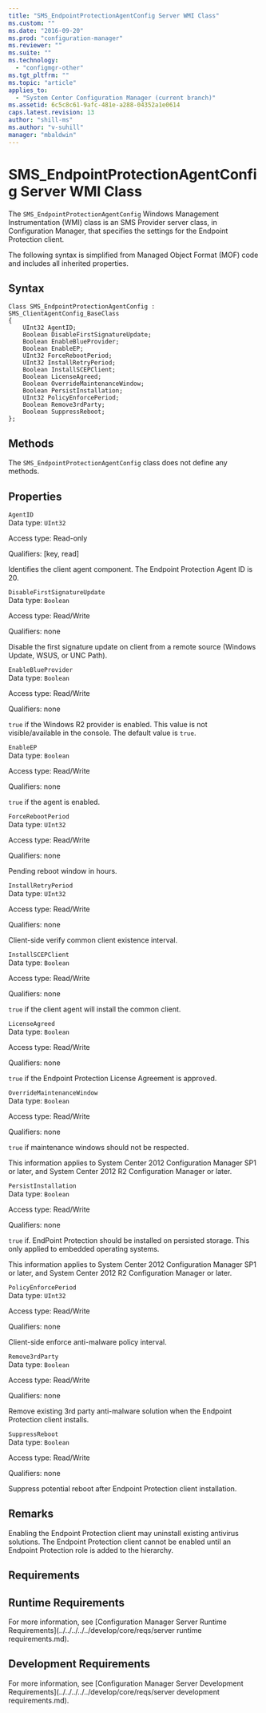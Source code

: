 ```yaml
---
title: "SMS_EndpointProtectionAgentConfig Server WMI Class"
ms.custom: ""
ms.date: "2016-09-20"
ms.prod: "configuration-manager"
ms.reviewer: ""
ms.suite: ""
ms.technology: 
  - "configmgr-other"
ms.tgt_pltfrm: ""
ms.topic: "article"
applies_to: 
  - "System Center Configuration Manager (current branch)"
ms.assetid: 6c5c8c61-9afc-481e-a288-04352a1e0614
caps.latest.revision: 13
author: "shill-ms"
ms.author: "v-suhill"
manager: "mbaldwin"
---
```

# SMS_EndpointProtectionAgentConfig Server WMI Class
The `SMS_EndpointProtectionAgentConfig` Windows Management Instrumentation (WMI) class is an SMS Provider server class, in Configuration Manager, that specifies the settings for the Endpoint Protection client.  
  
 The following syntax is simplified from Managed Object Format (MOF) code and includes all inherited properties.  
  
## Syntax  
  
```  
Class SMS_EndpointProtectionAgentConfig : SMS_ClientAgentConfig_BaseClass  
{  
    UInt32 AgentID;  
    Boolean DisableFirstSignatureUpdate;  
    Boolean EnableBlueProvider;  
    Boolean EnableEP;  
    UInt32 ForceRebootPeriod;  
    UInt32 InstallRetryPeriod;  
    Boolean InstallSCEPClient;  
    Boolean LicenseAgreed;  
    Boolean OverrideMaintenanceWindow;  
    Boolean PersistInstallation;  
    UInt32 PolicyEnforcePeriod;  
    Boolean Remove3rdParty;  
    Boolean SuppressReboot;  
};  
```  
  
## Methods  
 The `SMS_EndpointProtectionAgentConfig` class does not define any methods.  
  
## Properties  
 `AgentID`  
 Data type: `UInt32`  
  
 Access type: Read-only  
  
 Qualifiers: [key, read]  
  
 Identifies the client agent component. The Endpoint Protection Agent ID is 20.  
  
 `DisableFirstSignatureUpdate`  
 Data type: `Boolean`  
  
 Access type: Read/Write  
  
 Qualifiers: none  
  
 Disable the first signature update on client from a remote source (Windows Update, WSUS, or UNC Path).  
  
 `EnableBlueProvider`  
 Data type: `Boolean`  
  
 Access type: Read/Write  
  
 Qualifiers: none  
  
 `true` if the Windows R2 provider is enabled. This value is not visible/available in the console. The default value is `true`.  
  
 `EnableEP`  
 Data type: `Boolean`  
  
 Access type: Read/Write  
  
 Qualifiers: none  
  
 `true` if the agent is enabled.  
  
 `ForceRebootPeriod`  
 Data type: `UInt32`  
  
 Access type: Read/Write  
  
 Qualifiers: none  
  
 Pending reboot window in hours.  
  
 `InstallRetryPeriod`  
 Data type: `UInt32`  
  
 Access type: Read/Write  
  
 Qualifiers: none  
  
 Client-side verify common client existence interval.  
  
 `InstallSCEPClient`  
 Data type: `Boolean`  
  
 Access type: Read/Write  
  
 Qualifiers: none  
  
 `true` if the client agent will install the common client.  
  
 `LicenseAgreed`  
 Data type: `Boolean`  
  
 Access type: Read/Write  
  
 Qualifiers: none  
  
 `true` if the Endpoint Protection License Agreement is approved.  
  
 `OverrideMaintenanceWindow`  
 Data type: `Boolean`  
  
 Access type: Read/Write  
  
 Qualifiers: none  
  
 `true` if maintenance windows should not be respected.  
  
 This information applies to System Center 2012 Configuration Manager SP1 or later, and System Center 2012 R2 Configuration Manager or later.  
  
 `PersistInstallation`  
 Data type: `Boolean`  
  
 Access type: Read/Write  
  
 Qualifiers: none  
  
 `true` if. EndPoint Protection should be installed on persisted storage. This only applied to embedded operating systems.  
  
 This information applies to System Center 2012 Configuration Manager SP1 or later, and System Center 2012 R2 Configuration Manager or later.  
  
 `PolicyEnforcePeriod`  
 Data type: `UInt32`  
  
 Access type: Read/Write  
  
 Qualifiers: none  
  
 Client-side enforce anti-malware policy interval.  
  
 `Remove3rdParty`  
 Data type: `Boolean`  
  
 Access type: Read/Write  
  
 Qualifiers: none  
  
 Remove existing 3rd party anti-malware solution when the Endpoint Protection client installs.  
  
 `SuppressReboot`  
 Data type: `Boolean`  
  
 Access type: Read/Write  
  
 Qualifiers: none  
  
 Suppress potential reboot after Endpoint Protection client installation.  
  
## Remarks  
 Enabling the Endpoint Protection client may uninstall existing antivirus solutions.  The Endpoint Protection client cannot be enabled until an Endpoint Protection role is added to the hierarchy.  
  
## Requirements  
  
## Runtime Requirements  
 For more information, see [Configuration Manager Server Runtime Requirements](../../../../../develop/core/reqs/server runtime requirements.md).  
  
## Development Requirements  
 For more information, see [Configuration Manager Server Development Requirements](../../../../../develop/core/reqs/server development requirements.md).